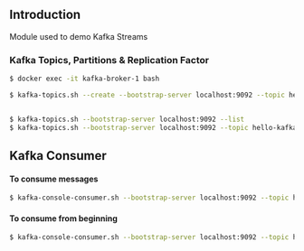 ## Introduction
Module used to demo Kafka Streams

### Kafka Topics, Partitions & Replication Factor

```bash
$ docker exec -it kafka-broker-1 bash

$ kafka-topics.sh --create --bootstrap-server localhost:9092 --topic hello-kafka --partitions 5 --replication-factor 3 --config segment.bytes=1000000


$ kafka-topics.sh --bootstrap-server localhost:9092 --list
$ kafka-topics.sh --bootstrap-server localhost:9092 --topic hello-kafka --describe
```

## Kafka Consumer

#### To consume messages
```bash
$ kafka-console-consumer.sh --bootstrap-server localhost:9092 --topic hello-kafka
```

#### To consume from beginning
```bash
$ kafka-console-consumer.sh --bootstrap-server localhost:9092 --topic hello-kafka --from-beginning
```